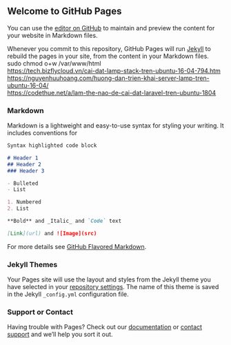 ## Welcome to GitHub Pages

You can use the [editor on GitHub](https://github.com/tuananh97/tuananh97.github.io/edit/master/README.md) to maintain and preview the content for your website in Markdown files.

Whenever you commit to this repository, GitHub Pages will run [Jekyll](https://jekyllrb.com/) to rebuild the pages in your site, from the content in your Markdown files. <br>
sudo chmod  o+w /var/www/html <br>
https://tech.bizflycloud.vn/cai-dat-lamp-stack-tren-ubuntu-16-04-794.htm <br>
https://nguyenhuuhoang.com/huong-dan-trien-khai-server-lamp-tren-ubuntu-16-04/ <br>
https://codethue.net/a/lam-the-nao-de-cai-dat-laravel-tren-ubuntu-1804
### Markdown

Markdown is a lightweight and easy-to-use syntax for styling your writing. It includes conventions for

```markdown
Syntax highlighted code block

# Header 1
## Header 2
### Header 3

- Bulleted
- List

1. Numbered
2. List

**Bold** and _Italic_ and `Code` text

[Link](url) and ![Image](src)
```

For more details see [GitHub Flavored Markdown](https://guides.github.com/features/mastering-markdown/).

### Jekyll Themes

Your Pages site will use the layout and styles from the Jekyll theme you have selected in your [repository settings](https://github.com/tuananh97/tuananh97.github.io/settings). The name of this theme is saved in the Jekyll `_config.yml` configuration file.

### Support or Contact

Having trouble with Pages? Check out our [documentation](https://help.github.com/categories/github-pages-basics/) or [contact support](https://github.com/contact) and we’ll help you sort it out.
